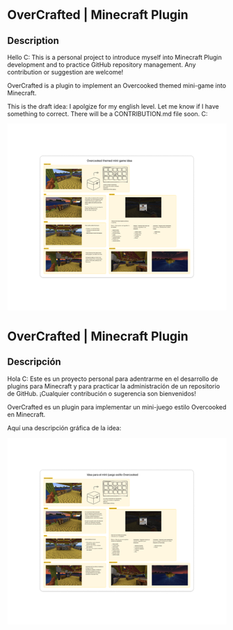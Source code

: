 # OverCrafted | Minecraft Plugin

## Description

Hello C:
This is a personal project to introduce myself into Minecraft Plugin
development and to practice GitHub repository management.
Any contribution or suggestion are welcome!

OverCrafted is a plugin to implement an Overcooked themed
mini-game into Minecraft.

This is the draft idea:
I apolgize for my english level. Let me know if I have something to correct.
There will be a CONTRIBUTION.md file soon. C:

![image](images/Overcraft_idea_en.jpg)

# OverCrafted | Minecraft Plugin

## Descripción

Hola C:
Este es un proyecto personal para adentrarme en el desarrollo de
plugins para Minecraft y para practicar la administración de un
repositorio de GitHub.
¡Cualquier contribución o sugerencia son bienvenidos!

OverCrafted es un plugin para implementar un mini-juego estilo
Overcooked en Minecraft.

Aquí una descripción gráfica de la idea:

![image](images/Overcraft_idea_es.jpg)
